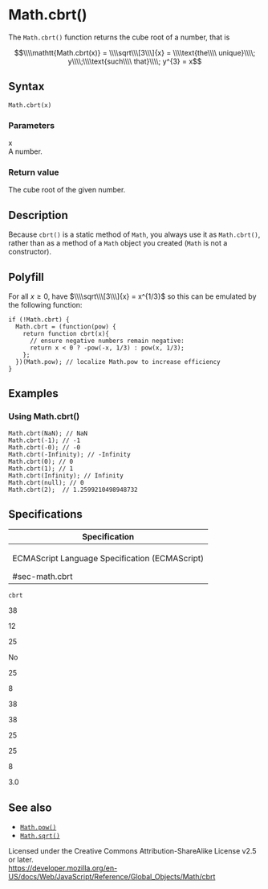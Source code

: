 Math.cbrt()
===========

The `Math.cbrt()` function returns the cube root of a number, that is

  
<span class="math display">$$\\\\mathtt{Math.cbrt(x)} = \\\\sqrt\\\[3\\\]{x} = \\\\text{the\\\\ unique}\\\\; y\\\\;\\\\text{such\\\\ that}\\\\; y^{3} = x$$</span>  

Syntax
------

    Math.cbrt(x)

### Parameters

x  
A number.

### Return value

The cube root of the given number.

Description
-----------

Because `cbrt()` is a static method of `Math`, you always use it as `Math.cbrt()`, rather than as a method of a `Math` object you created (`Math` is not a constructor).

Polyfill
--------

For all *x* ≥ 0, have <span class="math inline">$\\\\sqrt\\\[3\\\]{x} = x^{1/3}$</span> so this can be emulated by the following function:

    if (!Math.cbrt) {
      Math.cbrt = (function(pow) {
        return function cbrt(x){
          // ensure negative numbers remain negative:
          return x < 0 ? -pow(-x, 1/3) : pow(x, 1/3);
        };
      })(Math.pow); // localize Math.pow to increase efficiency
    }

Examples
--------

### Using Math.cbrt()

    Math.cbrt(NaN); // NaN
    Math.cbrt(-1); // -1
    Math.cbrt(-0); // -0
    Math.cbrt(-Infinity); // -Infinity
    Math.cbrt(0); // 0
    Math.cbrt(1); // 1
    Math.cbrt(Infinity); // Infinity
    Math.cbrt(null); // 0
    Math.cbrt(2);  // 1.2599210498948732

Specifications
--------------

<table><colgroup><col style="width: 100%" /></colgroup><thead><tr class="header"><th>Specification</th></tr></thead><tbody><tr class="odd"><td><p>ECMAScript Language Specification (ECMAScript)<br />
</p><span class="small">#sec-math.cbrt</span></td></tr></tbody></table>

`cbrt`

38

12

25

No

25

8

38

38

25

25

8

3.0

See also
--------

-   [`Math.pow()`](pow)
-   [`Math.sqrt()`](sqrt)

Licensed under the Creative Commons Attribution-ShareAlike License v2.5 or later.  
<a href="https://developer.mozilla.org/en-US/docs/Web/JavaScript/Reference/Global_Objects/Math/cbrt" class="_attribution-link">https://developer.mozilla.org/en-US/docs/Web/JavaScript/Reference/Global_Objects/Math/cbrt</a>
